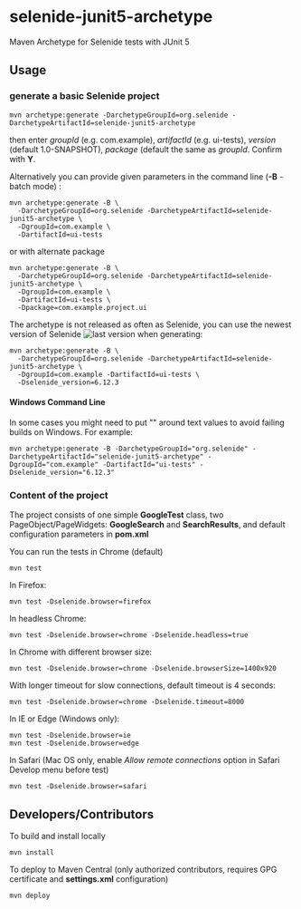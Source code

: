 # selenide-junit5-archetype
Maven Archetype for Selenide tests with JUnit 5


## Usage

### generate a basic Selenide project

```
mvn archetype:generate -DarchetypeGroupId=org.selenide -DarchetypeArtifactId=selenide-junit5-archetype
```

then enter *groupId* (e.g. com.example), *artifactId* (e.g. ui-tests), *version* (default 1.0-SNAPSHOT), *package* (default the same as *groupId*. Confirm with **Y**.

Alternatively you can provide given parameters in the command line (**-B** - batch mode) :

```
mvn archetype:generate -B \
  -DarchetypeGroupId=org.selenide -DarchetypeArtifactId=selenide-junit5-archetype \
  -DgroupId=com.example \
  -DartifactId=ui-tests
```

or with alternate package

```
mvn archetype:generate -B \
  -DarchetypeGroupId=org.selenide -DarchetypeArtifactId=selenide-junit5-archetype \
  -DgroupId=com.example \
  -DartifactId=ui-tests \
  -Dpackage=com.example.project.ui
```

The archetype is not released as often as Selenide, you can use the newest version of Selenide ![last version](https://img.shields.io/maven-central/v/com.codeborne/selenide.svg) when generating:

```
mvn archetype:generate -B \
  -DarchetypeGroupId=org.selenide -DarchetypeArtifactId=selenide-junit5-archetype \
  -DgroupId=com.example -DartifactId=ui-tests \
  -Dselenide_version=6.12.3
```

#### Windows Command Line

In some cases you might need to put "" around text values to avoid failing builds on Windows. For example:

```
mvn archetype:generate -B -DarchetypeGroupId="org.selenide" -DarchetypeArtifactId="selenide-junit5-archetype" -DgroupId="com.example" -DartifactId="ui-tests" -Dselenide_version="6.12.3"
```


### Content of the project

The project consists of one simple **GoogleTest** class, two PageObject/PageWidgets: **GoogleSearch** and **SearchResults**, and default configuration parameters in **pom.xml**

You can run the tests in Chrome (default)

```mvn test```

In Firefox:

```mvn test -Dselenide.browser=firefox```

In headless Chrome:

```mvn test -Dselenide.browser=chrome -Dselenide.headless=true```

In Chrome with different browser size:

```mvn test -Dselenide.browser=chrome -Dselenide.browserSize=1400x920```

With longer timeout for slow connections, default timeout is 4 seconds:

```mvn test -Dselenide.browser=chrome -Dselenide.timeout=8000```

In IE or Edge (Windows only):

```
mvn test -Dselenide.browser=ie
mvn test -Dselenide.browser=edge
```

In Safari (Mac OS only, enable *Allow remote connections* option in Safari Develop menu before test)

```mvn test -Dselenide.browser=safari```

## Developers/Contributors

To build and install locally 

```mvn install```

To deploy to Maven Central (only authorized contributors, requires GPG certificate and **settings.xml** configuration)

```mvn deploy```
